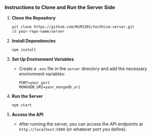 ### Instructions to Clone and Run the Server Side

1. **Clone the Repository**
    ```bash
    git clone https://github.com/MiM1303/techhive-server.git
    cd your-repo-name/server
    ```

2. **Install Dependencies**
    ```bash
    npm install
    ```

3. **Set Up Environment Variables**
    - Create a `.env` file in the `server` directory and add the necessary environment variables:
        ```env
        PORT=your_port
        MONGODB_URI=your_mongodb_uri
        ```

4. **Run the Server**
    ```bash
    npm start
    ```

5. **Access the API**
    - After running the server, you can access the API endpoints at `http://localhost:5000` (or whatever port you define).
